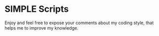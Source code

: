 # SIMPLE Scripts

Enjoy and feel free to expose your comments about my coding style, that helps me to improve my knowledge.

